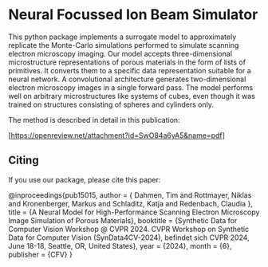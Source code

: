 # Neural Focussed Ion Beam Simulator
This python package implements a surrogate model to approximately replicate the 
Monte-Carlo simulations performed to simulate scanning 
electron microscopy imaging. Our model accepts three-dimensional microstructure representations of porous 
materials in the form of lists of primitives. It converts them to 
a specific data representation suitable for a neural network. 
A convolutional architecture generates two-dimensional 
electron microscopy images in a single forward pass. The 
model performs well on arbitrary microstructures like 
systems of cubes, even though it was trained on structures 
consisting of spheres and cylinders only.

The method is described in detail in this publication:

[https://openreview.net/attachment?id=SwO84a6yA5&name=pdf]

## Citing
If you use our package, please cite this paper:

@inproceedings{pub15015,
    author = { Dahmen, Tim and Rottmayer, Niklas and Kronenberger, Markus and Schladitz, Katja and Redenbach, Claudia },
    title = {A Neural Model for High-Performance Scanning Electron Microscopy Image Simulation of Porous Materials},
    booktitle = {Synthetic Data for Computer Vision Workshop @ CVPR 2024. CVPR Workshop on Synthetic Data for Computer Vision (SynData4CV-2024), befindet sich CVPR 2024, June 18-18, Seattle, OR, United States},
    year = {2024},
    month = {6},
    publisher = {CFV}
}
